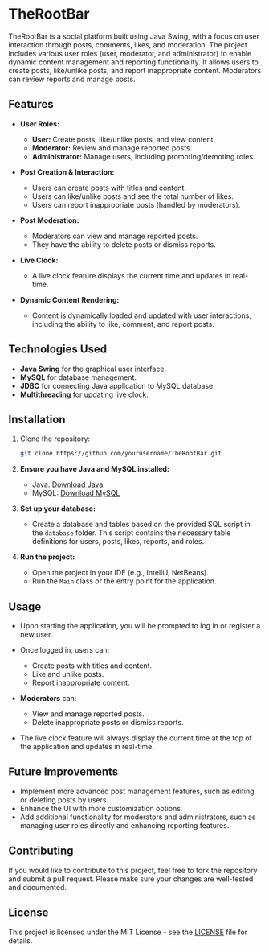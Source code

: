 # TheRootBar

TheRootBar is a social platform built using Java Swing, with a focus on user interaction through posts, comments, likes, and moderation. The project includes various user roles (user, moderator, and administrator) to enable dynamic content management and reporting functionality. It allows users to create posts, like/unlike posts, and report inappropriate content. Moderators can review reports and manage posts.

## Features

- **User Roles:**
  - **User:** Create posts, like/unlike posts, and view content.
  - **Moderator:** Review and manage reported posts.
  - **Administrator:** Manage users, including promoting/demoting roles.
  
- **Post Creation & Interaction:**
  - Users can create posts with titles and content.
  - Users can like/unlike posts and see the total number of likes.
  - Users can report inappropriate posts (handled by moderators).

- **Post Moderation:**
  - Moderators can view and manage reported posts.
  - They have the ability to delete posts or dismiss reports.

- **Live Clock:**
  - A live clock feature displays the current time and updates in real-time.

- **Dynamic Content Rendering:**
  - Content is dynamically loaded and updated with user interactions, including the ability to like, comment, and report posts.

## Technologies Used

- **Java Swing** for the graphical user interface.
- **MySQL** for database management.
- **JDBC** for connecting Java application to MySQL database.
- **Multithreading** for updating live clock.

## Installation

1. Clone the repository:

   ```bash
   git clone https://github.com/yourusername/TheRootBar.git
    ```

2. **Ensure you have Java and MySQL installed:**
   - Java: [Download Java](https://www.oracle.com/java/technologies/javase-jdk11-downloads.html)
   - MySQL: [Download MySQL](https://dev.mysql.com/downloads/installer/)

3. **Set up your database:**
   - Create a database and tables based on the provided SQL script in the `database` folder. This script contains the necessary table definitions for users, posts, likes, reports, and roles.

4. **Run the project:**
   - Open the project in your IDE (e.g., IntelliJ, NetBeans).
   - Run the `Main` class or the entry point for the application.

## Usage

- Upon starting the application, you will be prompted to log in or register a new user.
- Once logged in, users can:
  - Create posts with titles and content.
  - Like and unlike posts.
  - Report inappropriate content.
  
- **Moderators** can:
  - View and manage reported posts.
  - Delete inappropriate posts or dismiss reports.

- The live clock feature will always display the current time at the top of the application and updates in real-time.

## Future Improvements

- Implement more advanced post management features, such as editing or deleting posts by users.
- Enhance the UI with more customization options.
- Add additional functionality for moderators and administrators, such as managing user roles directly and enhancing reporting features.

## Contributing

If you would like to contribute to this project, feel free to fork the repository and submit a pull request. Please make sure your changes are well-tested and documented.

## License

This project is licensed under the MIT License - see the [LICENSE](LICENSE) file for details.

